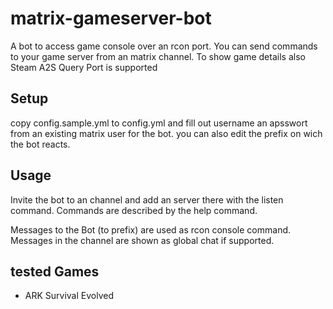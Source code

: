 # matrix-gameserver-bot

A bot to access game console over an rcon port. 
You can send commands to your game server from an matrix channel.
To show game details also Steam A2S Query Port is supported

## Setup

copy config.sample.yml to config.yml and fill out username an apsswort from an existing matrix user for the bot.
you can also edit the prefix on wich the bot reacts.

## Usage

Invite the bot to an channel and add an server there with the listen command.
Commands are described by the help command.

Messages to the Bot (to prefix) are used as rcon console command. 
Messages in the channel are shown as global chat if supported.

## tested Games

* ARK Survival Evolved